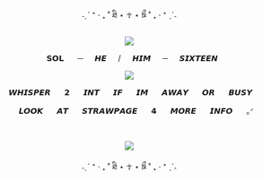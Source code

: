 <p align="center">
˗ˏˋ ⁺ ‧ ₊ ˚ ཐི ⋆ ☥ ⋆ ཋྀ ˚ ₊ ‧ ⁺ ˎˊ˗

<p align="center">
<img src="https://i.imgur.com/PLCRxOj.png"/>

<p align="center">
⠀𝗦𝗢𝗟⠀⠀ ─⠀⠀𝙃𝙀⠀⠀/⠀⠀𝙃𝙄𝙈⠀⠀─⠀⠀𝙎𝙄𝙓𝙏𝙀𝙀𝙉


  
<p align="center">
<img src=https://i.imgur.com/5ajsov4.png"/>
</p>
<p align="center">
⠀⠀ 𝙒𝙃𝙄𝙎𝙋𝙀𝙍⠀⠀ 𝟮⠀⠀ 𝙄𝙉𝙏⠀⠀ 𝙄𝙁⠀⠀ 𝙄𝙈⠀⠀ 𝘼𝙒𝘼𝙔⠀⠀ 𝙊𝙍⠀⠀ 𝘽𝙐𝙎𝙔⠀⠀ 


<p align="center">
⠀⠀ 𝙇𝙊𝙊𝙆⠀⠀ 𝘼𝙏⠀⠀ 𝙎𝙏𝙍𝘼𝙒𝙋𝘼𝙂𝙀⠀⠀ 𝟰⠀⠀ 𝙈𝙊𝙍𝙀⠀⠀ 𝙄𝙉𝙁𝙊⠀⠀ ｡ᐟ


⠀⠀ 
<p align="center">
<img src="https://i.imgur.com/QbC5E42.png"/>

<p align="center">
˗ˏˋ ⁺ ‧ ₊ ˚ ཐི ⋆ ☥ ⋆ ཋྀ ˚ ₊ ‧ ⁺ ˎˊ˗
